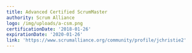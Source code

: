 ```yaml
---
title: Advanced Certified ScrumMaster
authority: Scrum Alliance
logo: /img/uploads/a-csm.png
certificationDate: '2018-01-26'
expirationDate: '2020-01-26'
link: 'https://www.scrumalliance.org/community/profile/jchristie2'
---
```


